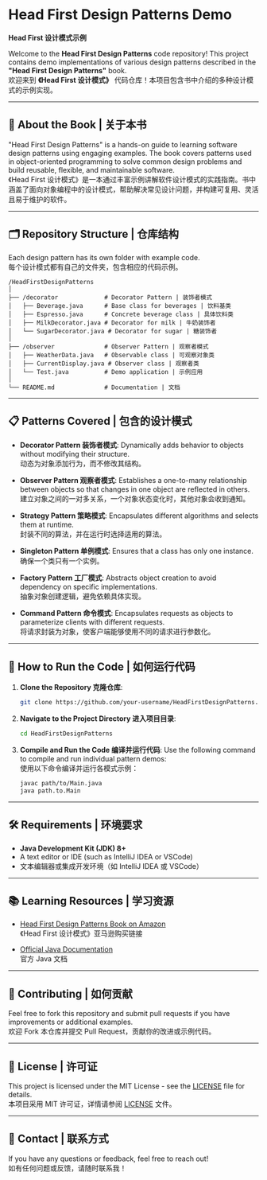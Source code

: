 # Head First Design Patterns Demo  

**Head First 设计模式示例**

Welcome to the **Head First Design Patterns** code repository! This project contains demo implementations of various design patterns described in the **"Head First Design Patterns"** book.  
欢迎来到 **《Head First 设计模式》** 代码仓库！本项目包含书中介绍的多种设计模式的示例实现。

---

## 📖 About the Book | 关于本书

"Head First Design Patterns" is a hands-on guide to learning software design patterns using engaging examples. The book covers patterns used in object-oriented programming to solve common design problems and build reusable, flexible, and maintainable software.  
《Head First 设计模式》是一本通过丰富示例讲解软件设计模式的实践指南。书中涵盖了面向对象编程中的设计模式，帮助解决常见设计问题，并构建可复用、灵活且易于维护的软件。

---

## 🗂️ Repository Structure | 仓库结构

Each design pattern has its own folder with example code.  
每个设计模式都有自己的文件夹，包含相应的代码示例。

```
/HeadFirstDesignPatterns
│
├── /decorator             # Decorator Pattern | 装饰者模式
│   ├── Beverage.java      # Base class for beverages | 饮料基类
│   ├── Espresso.java      # Concrete beverage class | 具体饮料类
│   ├── MilkDecorator.java # Decorator for milk | 牛奶装饰者
│   └── SugarDecorator.java # Decorator for sugar | 糖装饰者
│
├── /observer              # Observer Pattern | 观察者模式
│   ├── WeatherData.java   # Observable class | 可观察对象类
│   ├── CurrentDisplay.java # Observer class | 观察者类
│   └── Test.java          # Demo application | 示例应用
│
└── README.md              # Documentation | 文档
```

---

## 📋 Patterns Covered | 包含的设计模式

- **Decorator Pattern 装饰者模式**: Dynamically adds behavior to objects without modifying their structure.  
  动态为对象添加行为，而不修改其结构。

- **Observer Pattern 观察者模式**: Establishes a one-to-many relationship between objects so that changes in one object are reflected in others.  
  建立对象之间的一对多关系，一个对象状态变化时，其他对象会收到通知。

- **Strategy Pattern 策略模式**: Encapsulates different algorithms and selects them at runtime.  
  封装不同的算法，并在运行时选择适用的算法。

- **Singleton Pattern 单例模式**: Ensures that a class has only one instance.  
  确保一个类只有一个实例。

- **Factory Pattern 工厂模式**: Abstracts object creation to avoid dependency on specific implementations.  
  抽象对象创建逻辑，避免依赖具体实现。

- **Command Pattern 命令模式**: Encapsulates requests as objects to parameterize clients with different requests.  
  将请求封装为对象，使客户端能够使用不同的请求进行参数化。

---

## 🚀 How to Run the Code | 如何运行代码

1. **Clone the Repository 克隆仓库**:

   ```bash
   git clone https://github.com/your-username/HeadFirstDesignPatterns.git
   ```

2. **Navigate to the Project Directory 进入项目目录**:

   ```bash
   cd HeadFirstDesignPatterns
   ```

3. **Compile and Run the Code 编译并运行代码**:
   Use the following command to compile and run individual pattern demos:  
   使用以下命令编译并运行各模式示例：

   ```bash
   javac path/to/Main.java
   java path.to.Main
   ```

---

## 🛠️ Requirements | 环境要求

- **Java Development Kit (JDK) 8+**  
- A text editor or IDE (such as IntelliJ IDEA or VSCode)  
- 文本编辑器或集成开发环境（如 IntelliJ IDEA 或 VSCode）

---

## 📚 Learning Resources | 学习资源

- [Head First Design Patterns Book on Amazon](https://www.amazon.com/Head-First-Design-Patterns-Brain-Friendly/dp/0596007124)  
  《Head First 设计模式》亚马逊购买链接

- [Official Java Documentation](https://docs.oracle.com/en/java/)  
  官方 Java 文档

---

## 🤝 Contributing | 如何贡献

Feel free to fork this repository and submit pull requests if you have improvements or additional examples.  
欢迎 Fork 本仓库并提交 Pull Request，贡献你的改进或示例代码。

---

## 📝 License | 许可证

This project is licensed under the MIT License - see the [LICENSE](LICENSE) file for details.  
本项目采用 MIT 许可证，详情请参阅 [LICENSE](LICENSE) 文件。

---

## 📧 Contact | 联系方式

If you have any questions or feedback, feel free to reach out!  
如有任何问题或反馈，请随时联系我！
